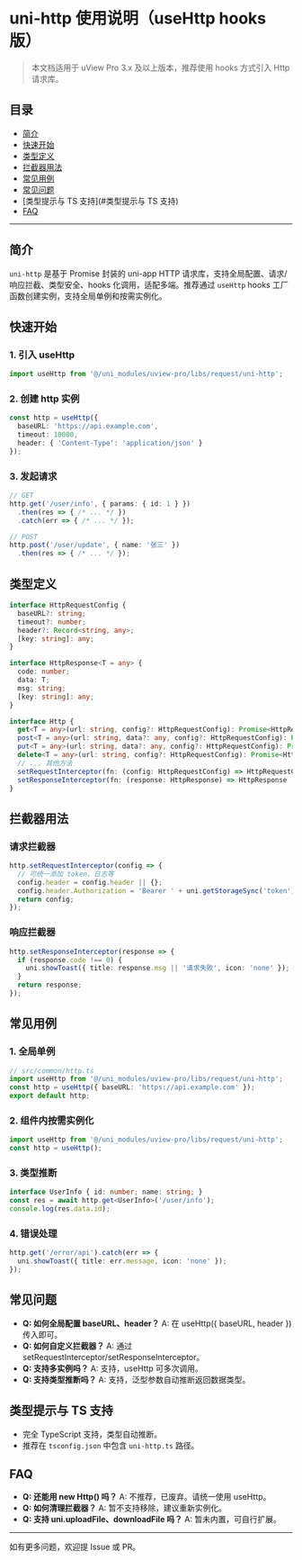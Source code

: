 # uni-http 使用说明（useHttp hooks 版）

> 本文档适用于 uView Pro 3.x 及以上版本，推荐使用 hooks 方式引入 Http 请求库。

## 目录
- [简介](#简介)
- [快速开始](#快速开始)
- [类型定义](#类型定义)
- [拦截器用法](#拦截器用法)
- [常见用例](#常见用例)
- [常见问题](#常见问题)
- [类型提示与 TS 支持](#类型提示与 TS 支持)
- [FAQ](#faq)

---

## 简介

`uni-http` 是基于 Promise 封装的 uni-app HTTP 请求库，支持全局配置、请求/响应拦截、类型安全、hooks 化调用，适配多端。推荐通过 `useHttp` hooks 工厂函数创建实例，支持全局单例和按需实例化。

## 快速开始

### 1. 引入 useHttp
```ts
import useHttp from '@/uni_modules/uview-pro/libs/request/uni-http';
```

### 2. 创建 http 实例
```ts
const http = useHttp({
  baseURL: 'https://api.example.com',
  timeout: 10000,
  header: { 'Content-Type': 'application/json' }
});
```

### 3. 发起请求
```ts
// GET
http.get('/user/info', { params: { id: 1 } })
  .then(res => { /* ... */ })
  .catch(err => { /* ... */ });

// POST
http.post('/user/update', { name: '张三' })
  .then(res => { /* ... */ });
```

## 类型定义

```ts
interface HttpRequestConfig {
  baseURL?: string;
  timeout?: number;
  header?: Record<string, any>;
  [key: string]: any;
}

interface HttpResponse<T = any> {
  code: number;
  data: T;
  msg: string;
  [key: string]: any;
}

interface Http {
  get<T = any>(url: string, config?: HttpRequestConfig): Promise<HttpResponse<T>>;
  post<T = any>(url: string, data?: any, config?: HttpRequestConfig): Promise<HttpResponse<T>>;
  put<T = any>(url: string, data?: any, config?: HttpRequestConfig): Promise<HttpResponse<T>>;
  delete<T = any>(url: string, config?: HttpRequestConfig): Promise<HttpResponse<T>>;
  // ... 其他方法
  setRequestInterceptor(fn: (config: HttpRequestConfig) => HttpRequestConfig | Promise<HttpRequestConfig>): void;
  setResponseInterceptor(fn: (response: HttpResponse) => HttpResponse | Promise<HttpResponse>): void;
}
```

## 拦截器用法

### 请求拦截器
```ts
http.setRequestInterceptor(config => {
  // 可统一添加 token、日志等
  config.header = config.header || {};
  config.header.Authorization = 'Bearer ' + uni.getStorageSync('token');
  return config;
});
```

### 响应拦截器
```ts
http.setResponseInterceptor(response => {
  if (response.code !== 0) {
    uni.showToast({ title: response.msg || '请求失败', icon: 'none' });
  }
  return response;
});
```

## 常见用例

### 1. 全局单例
```ts
// src/common/http.ts
import useHttp from '@/uni_modules/uview-pro/libs/request/uni-http';
const http = useHttp({ baseURL: 'https://api.example.com' });
export default http;
```

### 2. 组件内按需实例化
```ts
import useHttp from '@/uni_modules/uview-pro/libs/request/uni-http';
const http = useHttp();
```

### 3. 类型推断
```ts
interface UserInfo { id: number; name: string; }
const res = await http.get<UserInfo>('/user/info');
console.log(res.data.id);
```

### 4. 错误处理
```ts
http.get('/error/api').catch(err => {
  uni.showToast({ title: err.message, icon: 'none' });
});
```

## 常见问题

- **Q: 如何全局配置 baseURL、header？**
  A: 在 useHttp({ baseURL, header }) 传入即可。
- **Q: 如何自定义拦截器？**
  A: 通过 setRequestInterceptor/setResponseInterceptor。
- **Q: 支持多实例吗？**
  A: 支持，useHttp 可多次调用。
- **Q: 支持类型推断吗？**
  A: 支持，泛型参数自动推断返回数据类型。

## 类型提示与 TS 支持

- 完全 TypeScript 支持，类型自动推断。
- 推荐在 `tsconfig.json` 中包含 `uni-http.ts` 路径。

## FAQ

- **Q: 还能用 new Http() 吗？**
  A: 不推荐，已废弃。请统一使用 useHttp。
- **Q: 如何清理拦截器？**
  A: 暂不支持移除，建议重新实例化。
- **Q: 支持 uni.uploadFile、downloadFile 吗？**
  A: 暂未内置，可自行扩展。

---

如有更多问题，欢迎提 Issue 或 PR。
